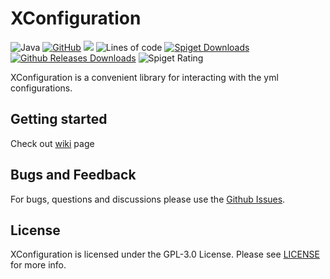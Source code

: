 # XConfiguration

![Java](https://img.shields.io/badge/Java-8%2B-brightgreen)
[![GitHub](https://img.shields.io/github/license/xezard/XConfiguration)](https://github.com/Xezard/XConfiguration/blob/master/LICENSE) 
[![](https://jitpack.io/v/Xezard/XConfiguration.svg)](https://jitpack.io/#Xezard/XConfiguration) 
![Lines of code](https://img.shields.io/tokei/lines/github/Xezard/XConfiguration?label=lines%20of%20code) 
[![Spiget Downloads](https://img.shields.io/spiget/downloads/70581?label=downloads%20%5Bspigot%5D)](https://img.shields.io/spiget/downloads/70581)
[![Github Releases Downloads](https://img.shields.io/github/downloads/Xezard/XConfiguration/total?label=downloads%20%5Bgithub%20releases%5D)](https://github.com/Xezard/XConfiguration/releases)
![Spiget Rating](https://img.shields.io/spiget/rating/70581)

XConfiguration is a convenient library for interacting with the yml configurations.

## Getting started

Check out [wiki](https://github.com/Xezard/XConfiguration/wiki) page  

## Bugs and Feedback

For bugs, questions and discussions please use the [Github Issues](https://github.com/Xezard/XConfiguration/issues).

## License
XConfiguration is licensed under the GPL-3.0 License. Please see [LICENSE](https://github.com/Xezard/XConfiguration/blob/master/LICENSE "LICENSE") for more info.
